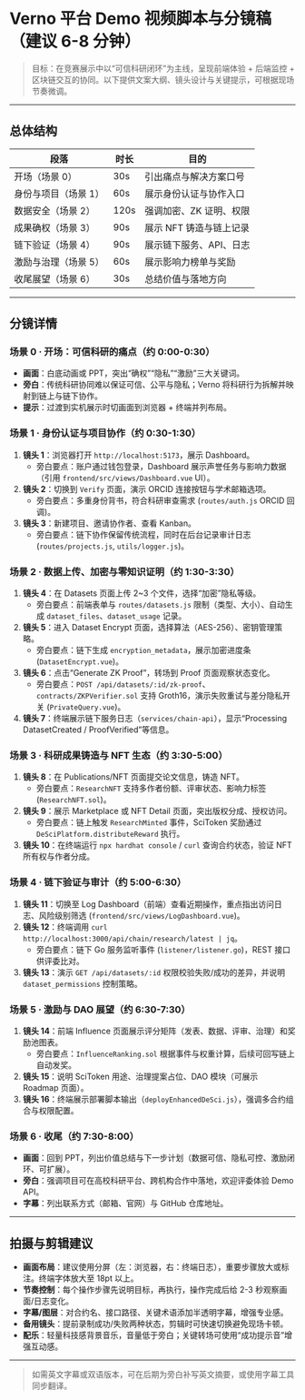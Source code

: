 # Verno 平台 Demo 视频脚本与分镜稿（建议 6-8 分钟）

> 目标：在竞赛展示中以“可信科研闭环”为主线，呈现前端体验 + 后端监控 + 区块链交互的协同。以下提供文案大纲、镜头设计与关键提示，可根据现场节奏微调。

---

## 总体结构

| 段落 | 时长 | 目的 |
| --- | --- | --- |
| 开场（场景 0） | 30s | 引出痛点与解决方案口号 |
| 身份与项目（场景 1） | 60s | 展示身份认证与协作入口 |
| 数据安全（场景 2） | 120s | 强调加密、ZK 证明、权限 |
| 成果确权（场景 3） | 90s | 展示 NFT 铸造与链上记录 |
| 链下验证（场景 4） | 90s | 展示链下服务、API、日志 |
| 激励与治理（场景 5） | 60s | 展示影响力榜单与奖励 |
| 收尾展望（场景 6） | 30s | 总结价值与落地方向 |

---

## 分镜详情

### 场景 0 · 开场：可信科研的痛点（约 0:00-0:30）

- **画面**：白底动画或 PPT，突出“确权”“隐私”“激励”三大关键词。
- **旁白**：传统科研协同难以保证可信、公平与隐私；Verno 将科研行为拆解并映射到链上与链下协作。
- **提示**：过渡到实机展示时切画面到浏览器 + 终端并列布局。

### 场景 1 · 身份认证与项目协作（约 0:30-1:30）

1. **镜头 1**：浏览器打开 `http://localhost:5173`，展示 Dashboard。  
   - 旁白要点：账户通过钱包登录，Dashboard 展示声誉任务与影响力数据（引用 `frontend/src/views/Dashboard.vue` UI）。
2. **镜头 2**：切换到 `Verify` 页面，演示 ORCID 连接按钮与学术邮箱选项。  
   - 旁白要点：多重身份背书，符合科研审查需求 (`routes/auth.js` ORCID 回调)。  
3. **镜头 3**：新建项目、邀请协作者、查看 Kanban。  
   - 旁白要点：链下协作保留传统流程，同时在后台记录审计日志 (`routes/projects.js`, `utils/logger.js`)。

### 场景 2 · 数据上传、加密与零知识证明（约 1:30-3:30）

1. **镜头 4**：在 Datasets 页面上传 2~3 个文件，选择“加密”隐私等级。  
   - 旁白要点：前端表单与 `routes/datasets.js` 限制（类型、大小）、自动生成 `dataset_files`、`dataset_usage` 记录。
2. **镜头 5**：进入 Dataset Encrypt 页面，选择算法（AES-256）、密钥管理策略。  
   - 旁白要点：链下生成 `encryption_metadata`，展示加密进度条 (`DatasetEncrypt.vue`)。
3. **镜头 6**：点击“Generate ZK Proof”，转场到 Proof 页面观察状态变化。  
   - 旁白要点：`POST /api/datasets/:id/zk-proof`、`contracts/ZKPVerifier.sol` 支持 Groth16，演示失败重试与差分隐私开关 (`PrivateQuery.vue`)。
4. **镜头 7**：终端展示链下服务日志（`services/chain-api`），显示“Processing DatasetCreated / ProofVerified”等信息。

### 场景 3 · 科研成果铸造与 NFT 生态（约 3:30-5:00）

1. **镜头 8**：在 Publications/NFT 页面提交论文信息，铸造 NFT。  
   - 旁白要点：`ResearchNFT` 支持多作者份额、评审状态、影响力标签 (`ResearchNFT.sol`)。
2. **镜头 9**：展示 Marketplace 或 NFT Detail 页面，突出版权分成、授权访问。  
   - 旁白要点：链上触发 `ResearchMinted` 事件，SciToken 奖励通过 `DeSciPlatform.distributeReward` 执行。
3. **镜头 10**：在终端运行 `npx hardhat console` / `curl` 查询合约状态，验证 NFT 所有权与作者分成。

### 场景 4 · 链下验证与审计（约 5:00-6:30）

1. **镜头 11**：切换至 Log Dashboard（前端）查看近期操作，重点指出访问日志、风险级别筛选 (`frontend/src/views/LogDashboard.vue`)。
2. **镜头 12**：终端调用 `curl http://localhost:3000/api/chain/research/latest | jq`。  
   - 旁白要点：链下 Go 服务监听事件 (`listener/listener.go`)，REST 接口供评委比对。
3. **镜头 13**：演示 `GET /api/datasets/:id` 权限校验失败/成功的差异，并说明 `dataset_permissions` 控制策略。

### 场景 5 · 激励与 DAO 展望（约 6:30-7:30）

1. **镜头 14**：前端 Influence 页面展示评分矩阵（发表、数据、评审、治理）和奖励池图表。  
   - 旁白要点：`InfluenceRanking.sol` 根据事件与权重计算，后续可回写链上自动发奖。
2. **镜头 15**：说明 SciToken 用途、治理提案占位、DAO 模块（可展示 Roadmap 页面）。
3. **镜头 16**：终端展示部署脚本输出（`deployEnhancedDeSci.js`），强调多合约组合与权限配置。

### 场景 6 · 收尾（约 7:30-8:00）

- **画面**：回到 PPT，列出价值总结与下一步计划（数据可信、隐私可控、激励闭环、可扩展）。
- **旁白**：强调项目可在高校科研平台、跨机构合作中落地，欢迎评委体验 Demo API。
- **字幕**：列出联系方式（邮箱、官网）与 GitHub 仓库地址。

---

## 拍摄与剪辑建议

- **画面布局**：建议使用分屏（左：浏览器，右：终端日志），重要步骤放大或标注。终端字体放大至 18pt 以上。
- **节奏控制**：每个操作步骤先说明目标，再执行，操作完成后给 2-3 秒观察画面/日志变化。
- **字幕/图层**：对合约名、接口路径、关键术语添加半透明字幕，增强专业感。
- **备用镜头**：提前录制成功/失败两种状态，剪辑时可快速切换避免现场卡顿。
- **配乐**：轻量科技感背景音乐，音量低于旁白；关键转场可使用“成功提示音”增强互动感。

---

> 如需英文字幕或双语版本，可在后期为旁白补写英文摘要，或使用字幕工具同步翻译。
